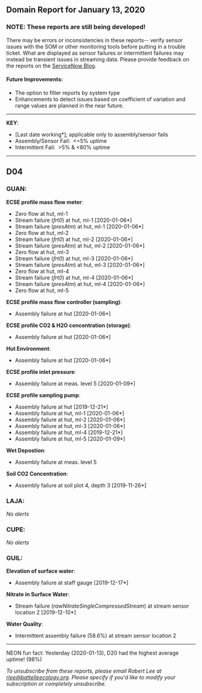 ## Domain Report for January 13, 2020


### NOTE: These reports are still being developed!
There may be errors or inconsistencies in these reports-- verify sensor issues with the SOM or other monitoring tools before putting in a trouble ticket. What are displayed as sensor failures or intermittent failures may instead be transient issues in streaming data.
Please provide feedback on the reports on the [ServiceNow Blog](https://neon.service-now.com/community?id=community_blog&sys_id=9b4fbe8adbed734017ecf9041d9619be).

#### Future Improvements: 
 - The option to filter reports by system type 
 - Enhancements to detect issues based on coefficient of variation and range values are planned in the near future.

***

**KEY**:

 - [Last date working*]; applicable only to assembly/sensor fails
 - Assembly/Sensor Fail:&nbsp;&nbsp;<=5% uptime
 - Intermittent Fail:&nbsp;&nbsp;>5% & <80% uptime

***
## D04

### GUAN:

**ECSE profile mass flow meter**:
 - Zero flow at hut, ml-1
 - Stream failure (_frt0_) at hut, ml-1 [2020-01-06*]
 - Stream failure (_presAtm_) at hut, ml-1 [2020-01-06*]
 - Zero flow at hut, ml-2
 - Stream failure (_frt0_) at hut, ml-2 [2020-01-06*]
 - Stream failure (_presAtm_) at hut, ml-2 [2020-01-06*]
 - Zero flow at hut, ml-3
 - Stream failure (_frt0_) at hut, ml-3 [2020-01-06*]
 - Stream failure (_presAtm_) at hut, ml-3 [2020-01-06*]
 - Zero flow at hut, ml-4
 - Stream failure (_frt0_) at hut, ml-4 [2020-01-06*]
 - Stream failure (_presAtm_) at hut, ml-4 [2020-01-06*]
 - Zero flow at hut, ml-5

**ECSE profile mass flow controller (sampling)**:
 - Assembly failure at hut [2020-01-06*]

**ECSE profile CO2 & H2O concentration (storage)**:
 - Assembly failure at hut [2020-01-06*]

**Hut Environment**:
 - Assembly failure at hut [2020-01-06*]

**ECSE profile inlet pressure**:
 - Assembly failure at meas. level 5 [2020-01-09*]

**ECSE profile sampling pump**:
 - Assembly failure at hut [2019-12-21*]
 - Assembly failure at hut, ml-1 [2020-01-06*]
 - Assembly failure at hut, ml-2 [2020-01-06*]
 - Assembly failure at hut, ml-3 [2020-01-06*]
 - Assembly failure at hut, ml-4 [2019-12-21*]
 - Assembly failure at hut, ml-5 [2020-01-09*]

**Wet Depostion**:
 - Assembly failure at meas. level 5

**Soil CO2 Concentration**:
 - Assembly failure at soil plot 4, depth 3 [2019-11-26*]

### LAJA:

_No alerts_

### CUPE:

_No alerts_

### GUIL:

**Elevation of surface water**:
 - Assembly failure at staff gauge [2019-12-17*]

**Nitrate in Surface Water**:
 - Stream failure (_rawNitrateSingleCompressedStream_) at stream sensor location 2 [2019-12-10*]

**Water Quality**:
 - Intermittent assembly failure (58.6%) at stream sensor location 2

***
NEON fun fact: Yesterday (2020-01-13), D20 had the highest average uptime! (98%)

_To unsubscribe from these reports, please email Robert Lee at rlee@battelleecology.org. Please specify if you'd like to modify your subscription or completely unsubscribe._

